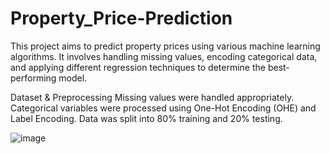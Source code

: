 # Property_Price-Prediction
This project aims to predict property prices using various machine learning algorithms. It involves handling missing values, encoding categorical data, and applying different regression techniques to determine the best-performing model.

Dataset & Preprocessing
Missing values were handled appropriately.
Categorical variables were processed using One-Hot Encoding (OHE) and Label Encoding.
Data was split into 80% training and 20% testing.

![image](https://github.com/user-attachments/assets/91fcf3cb-f47c-4b19-85bd-5c28c0e38d6a)

